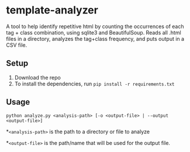 # template-analyzer
A tool to help identify repetitive html by counting the occurrences of each tag + class combination, using sqlite3 and BeautifulSoup. Reads all .html files in a directory, analyzes the tag+class frequency, and puts output in a CSV file. 

## Setup

1. Download the repo
2. To install the dependencies, run ```pip install -r requirements.txt```

## Usage
```python analyze.py <analysis-path> [-o <output-file> | --output <output-file>]```

*```<analysis-path>``` is the path to a directory or file to analyze

*```<output-file>``` is the path/name that will be used for the output file.

